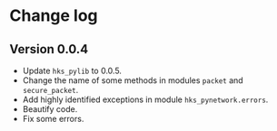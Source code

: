 # Change log
## Version 0.0.4
+ Update `hks_pylib` to 0.0.5.
+ Change the name of some methods in modules `packet` and `secure_packet`.
+ Add highly identified exceptions in module `hks_pynetwork.errors`.
+ Beautify code.
+ Fix some errors. 